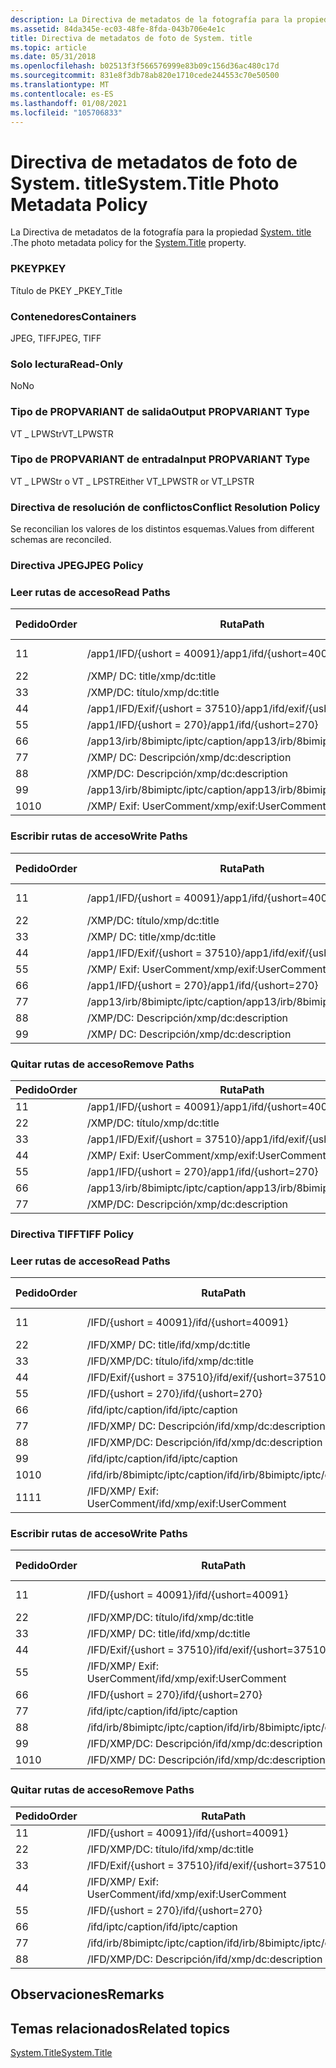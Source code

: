 ```yaml
---
description: La Directiva de metadatos de la fotografía para la propiedad System. title.
ms.assetid: 84da345e-ec03-48fe-8fda-043b706e4e1c
title: Directiva de metadatos de foto de System. title
ms.topic: article
ms.date: 05/31/2018
ms.openlocfilehash: b02513f3f566576999e83b09c156d36ac480c17d
ms.sourcegitcommit: 831e8f3db78ab820e1710cede244553c70e50500
ms.translationtype: MT
ms.contentlocale: es-ES
ms.lasthandoff: 01/08/2021
ms.locfileid: "105706833"
---
```

# <a name="systemtitle-photo-metadata-policy"></a><span data-ttu-id="32e6c-103">Directiva de metadatos de foto de System. title</span><span class="sxs-lookup"><span data-stu-id="32e6c-103">System.Title Photo Metadata Policy</span></span>

<span data-ttu-id="32e6c-104">La Directiva de metadatos de la fotografía para la propiedad [System. title](../properties/props-system-title.md) .</span><span class="sxs-lookup"><span data-stu-id="32e6c-104">The photo metadata policy for the [System.Title](../properties/props-system-title.md) property.</span></span>

### <a name="pkey"></a><span data-ttu-id="32e6c-105">PKEY</span><span class="sxs-lookup"><span data-stu-id="32e6c-105">PKEY</span></span>

<span data-ttu-id="32e6c-106">Título de PKEY \_</span><span class="sxs-lookup"><span data-stu-id="32e6c-106">PKEY\_Title</span></span>

### <a name="containers"></a><span data-ttu-id="32e6c-107">Contenedores</span><span class="sxs-lookup"><span data-stu-id="32e6c-107">Containers</span></span>

<span data-ttu-id="32e6c-108">JPEG, TIFF</span><span class="sxs-lookup"><span data-stu-id="32e6c-108">JPEG, TIFF</span></span>

### <a name="read-only"></a><span data-ttu-id="32e6c-109">Solo lectura</span><span class="sxs-lookup"><span data-stu-id="32e6c-109">Read-Only</span></span>

<span data-ttu-id="32e6c-110">No</span><span class="sxs-lookup"><span data-stu-id="32e6c-110">No</span></span>

### <a name="output-propvariant-type"></a><span data-ttu-id="32e6c-111">Tipo de PROPVARIANT de salida</span><span class="sxs-lookup"><span data-stu-id="32e6c-111">Output PROPVARIANT Type</span></span>

<span data-ttu-id="32e6c-112">VT \_ LPWStr</span><span class="sxs-lookup"><span data-stu-id="32e6c-112">VT\_LPWSTR</span></span>

### <a name="input-propvariant-type"></a><span data-ttu-id="32e6c-113">Tipo de PROPVARIANT de entrada</span><span class="sxs-lookup"><span data-stu-id="32e6c-113">Input PROPVARIANT Type</span></span>

<span data-ttu-id="32e6c-114">VT \_ LPWStr o VT \_ LPSTR</span><span class="sxs-lookup"><span data-stu-id="32e6c-114">Either VT\_LPWSTR or VT\_LPSTR</span></span>

### <a name="conflict-resolution-policy"></a><span data-ttu-id="32e6c-115">Directiva de resolución de conflictos</span><span class="sxs-lookup"><span data-stu-id="32e6c-115">Conflict Resolution Policy</span></span>

<span data-ttu-id="32e6c-116">Se reconcilian los valores de los distintos esquemas.</span><span class="sxs-lookup"><span data-stu-id="32e6c-116">Values from different schemas are reconciled.</span></span>

### <a name="jpeg-policy"></a><span data-ttu-id="32e6c-117">Directiva JPEG</span><span class="sxs-lookup"><span data-stu-id="32e6c-117">JPEG Policy</span></span>

### <a name="read-paths"></a><span data-ttu-id="32e6c-118">Leer rutas de acceso</span><span class="sxs-lookup"><span data-stu-id="32e6c-118">Read Paths</span></span>



| <span data-ttu-id="32e6c-119">Pedido</span><span class="sxs-lookup"><span data-stu-id="32e6c-119">Order</span></span> | <span data-ttu-id="32e6c-120">Ruta</span><span class="sxs-lookup"><span data-stu-id="32e6c-120">Path</span></span>                                | <span data-ttu-id="32e6c-121">Formato de disco</span><span class="sxs-lookup"><span data-stu-id="32e6c-121">Disk Format</span></span>    |
|-------|-------------------------------------|----------------|
| <span data-ttu-id="32e6c-122">1</span><span class="sxs-lookup"><span data-stu-id="32e6c-122">1</span></span>     | <span data-ttu-id="32e6c-123">/app1/IFD/{ushort = 40091}</span><span class="sxs-lookup"><span data-stu-id="32e6c-123">/app1/ifd/{ushort=40091}</span></span>            | <span data-ttu-id="32e6c-124">\_bytes Unicode</span><span class="sxs-lookup"><span data-stu-id="32e6c-124">unicode\_bytes</span></span> |
| <span data-ttu-id="32e6c-125">2</span><span class="sxs-lookup"><span data-stu-id="32e6c-125">2</span></span>     | <span data-ttu-id="32e6c-126">/XMP/ <xmpalt> DC: title</span><span class="sxs-lookup"><span data-stu-id="32e6c-126">/xmp/<xmpalt>dc:title</span></span>         | <span data-ttu-id="32e6c-127">unicode</span><span class="sxs-lookup"><span data-stu-id="32e6c-127">unicode</span></span>        |
| <span data-ttu-id="32e6c-128">3</span><span class="sxs-lookup"><span data-stu-id="32e6c-128">3</span></span>     | <span data-ttu-id="32e6c-129">/XMP/DC: título</span><span class="sxs-lookup"><span data-stu-id="32e6c-129">/xmp/dc:title</span></span>                       | <span data-ttu-id="32e6c-130">unicode</span><span class="sxs-lookup"><span data-stu-id="32e6c-130">unicode</span></span>        |
| <span data-ttu-id="32e6c-131">4</span><span class="sxs-lookup"><span data-stu-id="32e6c-131">4</span></span>     | <span data-ttu-id="32e6c-132">/app1/IFD/Exif/{ushort = 37510}</span><span class="sxs-lookup"><span data-stu-id="32e6c-132">/app1/ifd/exif/{ushort=37510}</span></span>       | <span data-ttu-id="32e6c-133">unicode</span><span class="sxs-lookup"><span data-stu-id="32e6c-133">unicode</span></span>        |
| <span data-ttu-id="32e6c-134">5</span><span class="sxs-lookup"><span data-stu-id="32e6c-134">5</span></span>     | <span data-ttu-id="32e6c-135">/app1/IFD/{ushort = 270}</span><span class="sxs-lookup"><span data-stu-id="32e6c-135">/app1/ifd/{ushort=270}</span></span>              | <span data-ttu-id="32e6c-136">ascii</span><span class="sxs-lookup"><span data-stu-id="32e6c-136">ascii</span></span>          |
| <span data-ttu-id="32e6c-137">6</span><span class="sxs-lookup"><span data-stu-id="32e6c-137">6</span></span>     | <span data-ttu-id="32e6c-138">/app13/irb/8bimiptc/iptc/caption</span><span class="sxs-lookup"><span data-stu-id="32e6c-138">/app13/irb/8bimiptc/iptc/caption</span></span>    |                |
| <span data-ttu-id="32e6c-139">7</span><span class="sxs-lookup"><span data-stu-id="32e6c-139">7</span></span>     | <span data-ttu-id="32e6c-140">/XMP/ <xmpalt> DC: Descripción</span><span class="sxs-lookup"><span data-stu-id="32e6c-140">/xmp/<xmpalt>dc:description</span></span>   | <span data-ttu-id="32e6c-141">unicode</span><span class="sxs-lookup"><span data-stu-id="32e6c-141">unicode</span></span>        |
| <span data-ttu-id="32e6c-142">8</span><span class="sxs-lookup"><span data-stu-id="32e6c-142">8</span></span>     | <span data-ttu-id="32e6c-143">/XMP/DC: Descripción</span><span class="sxs-lookup"><span data-stu-id="32e6c-143">/xmp/dc:description</span></span>                 | <span data-ttu-id="32e6c-144">unicode</span><span class="sxs-lookup"><span data-stu-id="32e6c-144">unicode</span></span>        |
| <span data-ttu-id="32e6c-145">9</span><span class="sxs-lookup"><span data-stu-id="32e6c-145">9</span></span>     | <span data-ttu-id="32e6c-146">/app13/irb/8bimiptc/iptc/caption</span><span class="sxs-lookup"><span data-stu-id="32e6c-146">/app13/irb/8bimiptc/iptc/caption</span></span>    |                |
| <span data-ttu-id="32e6c-147">10</span><span class="sxs-lookup"><span data-stu-id="32e6c-147">10</span></span>    | <span data-ttu-id="32e6c-148">/XMP/ <xmpalt> Exif: UserComment</span><span class="sxs-lookup"><span data-stu-id="32e6c-148">/xmp/<xmpalt>exif:UserComment</span></span> | <span data-ttu-id="32e6c-149">unicode</span><span class="sxs-lookup"><span data-stu-id="32e6c-149">unicode</span></span>        |



 

### <a name="write-paths"></a><span data-ttu-id="32e6c-150">Escribir rutas de acceso</span><span class="sxs-lookup"><span data-stu-id="32e6c-150">Write Paths</span></span>



| <span data-ttu-id="32e6c-151">Pedido</span><span class="sxs-lookup"><span data-stu-id="32e6c-151">Order</span></span> | <span data-ttu-id="32e6c-152">Ruta</span><span class="sxs-lookup"><span data-stu-id="32e6c-152">Path</span></span>                                | <span data-ttu-id="32e6c-153">Formato de disco</span><span class="sxs-lookup"><span data-stu-id="32e6c-153">Disk Format</span></span>    |
|-------|-------------------------------------|----------------|
| <span data-ttu-id="32e6c-154">1</span><span class="sxs-lookup"><span data-stu-id="32e6c-154">1</span></span>     | <span data-ttu-id="32e6c-155">/app1/IFD/{ushort = 40091}</span><span class="sxs-lookup"><span data-stu-id="32e6c-155">/app1/ifd/{ushort=40091}</span></span>            | <span data-ttu-id="32e6c-156">\_bytes Unicode</span><span class="sxs-lookup"><span data-stu-id="32e6c-156">unicode\_bytes</span></span> |
| <span data-ttu-id="32e6c-157">2</span><span class="sxs-lookup"><span data-stu-id="32e6c-157">2</span></span>     | <span data-ttu-id="32e6c-158">/XMP/DC: título</span><span class="sxs-lookup"><span data-stu-id="32e6c-158">/xmp/dc:title</span></span>                       | <span data-ttu-id="32e6c-159">unicode</span><span class="sxs-lookup"><span data-stu-id="32e6c-159">unicode</span></span>        |
| <span data-ttu-id="32e6c-160">3</span><span class="sxs-lookup"><span data-stu-id="32e6c-160">3</span></span>     | <span data-ttu-id="32e6c-161">/XMP/ <xmpalt> DC: title</span><span class="sxs-lookup"><span data-stu-id="32e6c-161">/xmp/<xmpalt>dc:title</span></span>         | <span data-ttu-id="32e6c-162">unicode</span><span class="sxs-lookup"><span data-stu-id="32e6c-162">unicode</span></span>        |
| <span data-ttu-id="32e6c-163">4</span><span class="sxs-lookup"><span data-stu-id="32e6c-163">4</span></span>     | <span data-ttu-id="32e6c-164">/app1/IFD/Exif/{ushort = 37510}</span><span class="sxs-lookup"><span data-stu-id="32e6c-164">/app1/ifd/exif/{ushort=37510}</span></span>       | <span data-ttu-id="32e6c-165">unicode</span><span class="sxs-lookup"><span data-stu-id="32e6c-165">unicode</span></span>        |
| <span data-ttu-id="32e6c-166">5</span><span class="sxs-lookup"><span data-stu-id="32e6c-166">5</span></span>     | <span data-ttu-id="32e6c-167">/XMP/ <xmpalt> Exif: UserComment</span><span class="sxs-lookup"><span data-stu-id="32e6c-167">/xmp/<xmpalt>exif:UserComment</span></span> | <span data-ttu-id="32e6c-168">unicode</span><span class="sxs-lookup"><span data-stu-id="32e6c-168">unicode</span></span>        |
| <span data-ttu-id="32e6c-169">6</span><span class="sxs-lookup"><span data-stu-id="32e6c-169">6</span></span>     | <span data-ttu-id="32e6c-170">/app1/IFD/{ushort = 270}</span><span class="sxs-lookup"><span data-stu-id="32e6c-170">/app1/ifd/{ushort=270}</span></span>              | <span data-ttu-id="32e6c-171">ascii</span><span class="sxs-lookup"><span data-stu-id="32e6c-171">ascii</span></span>          |
| <span data-ttu-id="32e6c-172">7</span><span class="sxs-lookup"><span data-stu-id="32e6c-172">7</span></span>     | <span data-ttu-id="32e6c-173">/app13/irb/8bimiptc/iptc/caption</span><span class="sxs-lookup"><span data-stu-id="32e6c-173">/app13/irb/8bimiptc/iptc/caption</span></span>    |                |
| <span data-ttu-id="32e6c-174">8</span><span class="sxs-lookup"><span data-stu-id="32e6c-174">8</span></span>     | <span data-ttu-id="32e6c-175">/XMP/DC: Descripción</span><span class="sxs-lookup"><span data-stu-id="32e6c-175">/xmp/dc:description</span></span>                 | <span data-ttu-id="32e6c-176">unicode</span><span class="sxs-lookup"><span data-stu-id="32e6c-176">unicode</span></span>        |
| <span data-ttu-id="32e6c-177">9</span><span class="sxs-lookup"><span data-stu-id="32e6c-177">9</span></span>     | <span data-ttu-id="32e6c-178">/XMP/ <xmpalt> DC: Descripción</span><span class="sxs-lookup"><span data-stu-id="32e6c-178">/xmp/<xmpalt>dc:description</span></span>   | <span data-ttu-id="32e6c-179">unicode</span><span class="sxs-lookup"><span data-stu-id="32e6c-179">unicode</span></span>        |



 

### <a name="remove-paths"></a><span data-ttu-id="32e6c-180">Quitar rutas de acceso</span><span class="sxs-lookup"><span data-stu-id="32e6c-180">Remove Paths</span></span>



| <span data-ttu-id="32e6c-181">Pedido</span><span class="sxs-lookup"><span data-stu-id="32e6c-181">Order</span></span> | <span data-ttu-id="32e6c-182">Ruta</span><span class="sxs-lookup"><span data-stu-id="32e6c-182">Path</span></span>                                |
|-------|-------------------------------------|
| <span data-ttu-id="32e6c-183">1</span><span class="sxs-lookup"><span data-stu-id="32e6c-183">1</span></span>     | <span data-ttu-id="32e6c-184">/app1/IFD/{ushort = 40091}</span><span class="sxs-lookup"><span data-stu-id="32e6c-184">/app1/ifd/{ushort=40091}</span></span>            |
| <span data-ttu-id="32e6c-185">2</span><span class="sxs-lookup"><span data-stu-id="32e6c-185">2</span></span>     | <span data-ttu-id="32e6c-186">/XMP/DC: título</span><span class="sxs-lookup"><span data-stu-id="32e6c-186">/xmp/dc:title</span></span>                       |
| <span data-ttu-id="32e6c-187">3</span><span class="sxs-lookup"><span data-stu-id="32e6c-187">3</span></span>     | <span data-ttu-id="32e6c-188">/app1/IFD/Exif/{ushort = 37510}</span><span class="sxs-lookup"><span data-stu-id="32e6c-188">/app1/ifd/exif/{ushort=37510}</span></span>       |
| <span data-ttu-id="32e6c-189">4</span><span class="sxs-lookup"><span data-stu-id="32e6c-189">4</span></span>     | <span data-ttu-id="32e6c-190">/XMP/ <xmpalt> Exif: UserComment</span><span class="sxs-lookup"><span data-stu-id="32e6c-190">/xmp/<xmpalt>exif:UserComment</span></span> |
| <span data-ttu-id="32e6c-191">5</span><span class="sxs-lookup"><span data-stu-id="32e6c-191">5</span></span>     | <span data-ttu-id="32e6c-192">/app1/IFD/{ushort = 270}</span><span class="sxs-lookup"><span data-stu-id="32e6c-192">/app1/ifd/{ushort=270}</span></span>              |
| <span data-ttu-id="32e6c-193">6</span><span class="sxs-lookup"><span data-stu-id="32e6c-193">6</span></span>     | <span data-ttu-id="32e6c-194">/app13/irb/8bimiptc/iptc/caption</span><span class="sxs-lookup"><span data-stu-id="32e6c-194">/app13/irb/8bimiptc/iptc/caption</span></span>    |
| <span data-ttu-id="32e6c-195">7</span><span class="sxs-lookup"><span data-stu-id="32e6c-195">7</span></span>     | <span data-ttu-id="32e6c-196">/XMP/DC: Descripción</span><span class="sxs-lookup"><span data-stu-id="32e6c-196">/xmp/dc:description</span></span>                 |



 

### <a name="tiff-policy"></a><span data-ttu-id="32e6c-197">Directiva TIFF</span><span class="sxs-lookup"><span data-stu-id="32e6c-197">TIFF Policy</span></span>

### <a name="read-paths"></a><span data-ttu-id="32e6c-198">Leer rutas de acceso</span><span class="sxs-lookup"><span data-stu-id="32e6c-198">Read Paths</span></span>



| <span data-ttu-id="32e6c-199">Pedido</span><span class="sxs-lookup"><span data-stu-id="32e6c-199">Order</span></span> | <span data-ttu-id="32e6c-200">Ruta</span><span class="sxs-lookup"><span data-stu-id="32e6c-200">Path</span></span>                                    | <span data-ttu-id="32e6c-201">Formato de disco</span><span class="sxs-lookup"><span data-stu-id="32e6c-201">Disk Format</span></span>    |
|-------|-----------------------------------------|----------------|
| <span data-ttu-id="32e6c-202">1</span><span class="sxs-lookup"><span data-stu-id="32e6c-202">1</span></span>     | <span data-ttu-id="32e6c-203">/IFD/{ushort = 40091}</span><span class="sxs-lookup"><span data-stu-id="32e6c-203">/ifd/{ushort=40091}</span></span>                     | <span data-ttu-id="32e6c-204">\_bytes Unicode</span><span class="sxs-lookup"><span data-stu-id="32e6c-204">unicode\_bytes</span></span> |
| <span data-ttu-id="32e6c-205">2</span><span class="sxs-lookup"><span data-stu-id="32e6c-205">2</span></span>     | <span data-ttu-id="32e6c-206">/IFD/XMP/ <xmpalt> DC: title</span><span class="sxs-lookup"><span data-stu-id="32e6c-206">/ifd/xmp/<xmpalt>dc:title</span></span>         | <span data-ttu-id="32e6c-207">unicode</span><span class="sxs-lookup"><span data-stu-id="32e6c-207">unicode</span></span>        |
| <span data-ttu-id="32e6c-208">3</span><span class="sxs-lookup"><span data-stu-id="32e6c-208">3</span></span>     | <span data-ttu-id="32e6c-209">/IFD/XMP/DC: título</span><span class="sxs-lookup"><span data-stu-id="32e6c-209">/ifd/xmp/dc:title</span></span>                       | <span data-ttu-id="32e6c-210">unicode</span><span class="sxs-lookup"><span data-stu-id="32e6c-210">unicode</span></span>        |
| <span data-ttu-id="32e6c-211">4</span><span class="sxs-lookup"><span data-stu-id="32e6c-211">4</span></span>     | <span data-ttu-id="32e6c-212">/IFD/Exif/{ushort = 37510}</span><span class="sxs-lookup"><span data-stu-id="32e6c-212">/ifd/exif/{ushort=37510}</span></span>                | <span data-ttu-id="32e6c-213">unicode</span><span class="sxs-lookup"><span data-stu-id="32e6c-213">unicode</span></span>        |
| <span data-ttu-id="32e6c-214">5</span><span class="sxs-lookup"><span data-stu-id="32e6c-214">5</span></span>     | <span data-ttu-id="32e6c-215">/IFD/{ushort = 270}</span><span class="sxs-lookup"><span data-stu-id="32e6c-215">/ifd/{ushort=270}</span></span>                       | <span data-ttu-id="32e6c-216">ascii</span><span class="sxs-lookup"><span data-stu-id="32e6c-216">ascii</span></span>          |
| <span data-ttu-id="32e6c-217">6</span><span class="sxs-lookup"><span data-stu-id="32e6c-217">6</span></span>     | <span data-ttu-id="32e6c-218">/ifd/iptc/caption</span><span class="sxs-lookup"><span data-stu-id="32e6c-218">/ifd/iptc/caption</span></span>                       |                |
| <span data-ttu-id="32e6c-219">7</span><span class="sxs-lookup"><span data-stu-id="32e6c-219">7</span></span>     | <span data-ttu-id="32e6c-220">/IFD/XMP/ <xmpalt> DC: Descripción</span><span class="sxs-lookup"><span data-stu-id="32e6c-220">/ifd/xmp/<xmpalt>dc:description</span></span>   | <span data-ttu-id="32e6c-221">unicode</span><span class="sxs-lookup"><span data-stu-id="32e6c-221">unicode</span></span>        |
| <span data-ttu-id="32e6c-222">8</span><span class="sxs-lookup"><span data-stu-id="32e6c-222">8</span></span>     | <span data-ttu-id="32e6c-223">/IFD/XMP/DC: Descripción</span><span class="sxs-lookup"><span data-stu-id="32e6c-223">/ifd/xmp/dc:description</span></span>                 | <span data-ttu-id="32e6c-224">unicode</span><span class="sxs-lookup"><span data-stu-id="32e6c-224">unicode</span></span>        |
| <span data-ttu-id="32e6c-225">9</span><span class="sxs-lookup"><span data-stu-id="32e6c-225">9</span></span>     | <span data-ttu-id="32e6c-226">/ifd/iptc/caption</span><span class="sxs-lookup"><span data-stu-id="32e6c-226">/ifd/iptc/caption</span></span>                       |                |
| <span data-ttu-id="32e6c-227">10</span><span class="sxs-lookup"><span data-stu-id="32e6c-227">10</span></span>    | <span data-ttu-id="32e6c-228">/ifd/irb/8bimiptc/iptc/caption</span><span class="sxs-lookup"><span data-stu-id="32e6c-228">/ifd/irb/8bimiptc/iptc/caption</span></span>          |                |
| <span data-ttu-id="32e6c-229">11</span><span class="sxs-lookup"><span data-stu-id="32e6c-229">11</span></span>    | <span data-ttu-id="32e6c-230">/IFD/XMP/ <xmpalt> Exif: UserComment</span><span class="sxs-lookup"><span data-stu-id="32e6c-230">/ifd/xmp/<xmpalt>exif:UserComment</span></span> | <span data-ttu-id="32e6c-231">unicode</span><span class="sxs-lookup"><span data-stu-id="32e6c-231">unicode</span></span>        |



 

### <a name="write-paths"></a><span data-ttu-id="32e6c-232">Escribir rutas de acceso</span><span class="sxs-lookup"><span data-stu-id="32e6c-232">Write Paths</span></span>



| <span data-ttu-id="32e6c-233">Pedido</span><span class="sxs-lookup"><span data-stu-id="32e6c-233">Order</span></span> | <span data-ttu-id="32e6c-234">Ruta</span><span class="sxs-lookup"><span data-stu-id="32e6c-234">Path</span></span>                                    | <span data-ttu-id="32e6c-235">Formato de disco</span><span class="sxs-lookup"><span data-stu-id="32e6c-235">Disk Format</span></span>    |
|-------|-----------------------------------------|----------------|
| <span data-ttu-id="32e6c-236">1</span><span class="sxs-lookup"><span data-stu-id="32e6c-236">1</span></span>     | <span data-ttu-id="32e6c-237">/IFD/{ushort = 40091}</span><span class="sxs-lookup"><span data-stu-id="32e6c-237">/ifd/{ushort=40091}</span></span>                     | <span data-ttu-id="32e6c-238">\_bytes Unicode</span><span class="sxs-lookup"><span data-stu-id="32e6c-238">unicode\_bytes</span></span> |
| <span data-ttu-id="32e6c-239">2</span><span class="sxs-lookup"><span data-stu-id="32e6c-239">2</span></span>     | <span data-ttu-id="32e6c-240">/IFD/XMP/DC: título</span><span class="sxs-lookup"><span data-stu-id="32e6c-240">/ifd/xmp/dc:title</span></span>                       | <span data-ttu-id="32e6c-241">unicode</span><span class="sxs-lookup"><span data-stu-id="32e6c-241">unicode</span></span>        |
| <span data-ttu-id="32e6c-242">3</span><span class="sxs-lookup"><span data-stu-id="32e6c-242">3</span></span>     | <span data-ttu-id="32e6c-243">/IFD/XMP/ <xmpalt> DC: title</span><span class="sxs-lookup"><span data-stu-id="32e6c-243">/ifd/xmp/<xmpalt>dc:title</span></span>         | <span data-ttu-id="32e6c-244">unicode</span><span class="sxs-lookup"><span data-stu-id="32e6c-244">unicode</span></span>        |
| <span data-ttu-id="32e6c-245">4</span><span class="sxs-lookup"><span data-stu-id="32e6c-245">4</span></span>     | <span data-ttu-id="32e6c-246">/IFD/Exif/{ushort = 37510}</span><span class="sxs-lookup"><span data-stu-id="32e6c-246">/ifd/exif/{ushort=37510}</span></span>                | <span data-ttu-id="32e6c-247">unicode</span><span class="sxs-lookup"><span data-stu-id="32e6c-247">unicode</span></span>        |
| <span data-ttu-id="32e6c-248">5</span><span class="sxs-lookup"><span data-stu-id="32e6c-248">5</span></span>     | <span data-ttu-id="32e6c-249">/IFD/XMP/ <xmpalt> Exif: UserComment</span><span class="sxs-lookup"><span data-stu-id="32e6c-249">/ifd/xmp/<xmpalt>exif:UserComment</span></span> | <span data-ttu-id="32e6c-250">unicode</span><span class="sxs-lookup"><span data-stu-id="32e6c-250">unicode</span></span>        |
| <span data-ttu-id="32e6c-251">6</span><span class="sxs-lookup"><span data-stu-id="32e6c-251">6</span></span>     | <span data-ttu-id="32e6c-252">/IFD/{ushort = 270}</span><span class="sxs-lookup"><span data-stu-id="32e6c-252">/ifd/{ushort=270}</span></span>                       | <span data-ttu-id="32e6c-253">ascii</span><span class="sxs-lookup"><span data-stu-id="32e6c-253">ascii</span></span>          |
| <span data-ttu-id="32e6c-254">7</span><span class="sxs-lookup"><span data-stu-id="32e6c-254">7</span></span>     | <span data-ttu-id="32e6c-255">/ifd/iptc/caption</span><span class="sxs-lookup"><span data-stu-id="32e6c-255">/ifd/iptc/caption</span></span>                       |                |
| <span data-ttu-id="32e6c-256">8</span><span class="sxs-lookup"><span data-stu-id="32e6c-256">8</span></span>     | <span data-ttu-id="32e6c-257">/ifd/irb/8bimiptc/iptc/caption</span><span class="sxs-lookup"><span data-stu-id="32e6c-257">/ifd/irb/8bimiptc/iptc/caption</span></span>          |                |
| <span data-ttu-id="32e6c-258">9</span><span class="sxs-lookup"><span data-stu-id="32e6c-258">9</span></span>     | <span data-ttu-id="32e6c-259">/IFD/XMP/DC: Descripción</span><span class="sxs-lookup"><span data-stu-id="32e6c-259">/ifd/xmp/dc:description</span></span>                 | <span data-ttu-id="32e6c-260">unicode</span><span class="sxs-lookup"><span data-stu-id="32e6c-260">unicode</span></span>        |
| <span data-ttu-id="32e6c-261">10</span><span class="sxs-lookup"><span data-stu-id="32e6c-261">10</span></span>    | <span data-ttu-id="32e6c-262">/IFD/XMP/ <xmpalt> DC: Descripción</span><span class="sxs-lookup"><span data-stu-id="32e6c-262">/ifd/xmp/<xmpalt>dc:description</span></span>   | <span data-ttu-id="32e6c-263">unicode</span><span class="sxs-lookup"><span data-stu-id="32e6c-263">unicode</span></span>        |



 

### <a name="remove-paths"></a><span data-ttu-id="32e6c-264">Quitar rutas de acceso</span><span class="sxs-lookup"><span data-stu-id="32e6c-264">Remove Paths</span></span>



| <span data-ttu-id="32e6c-265">Pedido</span><span class="sxs-lookup"><span data-stu-id="32e6c-265">Order</span></span> | <span data-ttu-id="32e6c-266">Ruta</span><span class="sxs-lookup"><span data-stu-id="32e6c-266">Path</span></span>                                    |
|-------|-----------------------------------------|
| <span data-ttu-id="32e6c-267">1</span><span class="sxs-lookup"><span data-stu-id="32e6c-267">1</span></span>     | <span data-ttu-id="32e6c-268">/IFD/{ushort = 40091}</span><span class="sxs-lookup"><span data-stu-id="32e6c-268">/ifd/{ushort=40091}</span></span>                     |
| <span data-ttu-id="32e6c-269">2</span><span class="sxs-lookup"><span data-stu-id="32e6c-269">2</span></span>     | <span data-ttu-id="32e6c-270">/IFD/XMP/DC: título</span><span class="sxs-lookup"><span data-stu-id="32e6c-270">/ifd/xmp/dc:title</span></span>                       |
| <span data-ttu-id="32e6c-271">3</span><span class="sxs-lookup"><span data-stu-id="32e6c-271">3</span></span>     | <span data-ttu-id="32e6c-272">/IFD/Exif/{ushort = 37510}</span><span class="sxs-lookup"><span data-stu-id="32e6c-272">/ifd/exif/{ushort=37510}</span></span>                |
| <span data-ttu-id="32e6c-273">4</span><span class="sxs-lookup"><span data-stu-id="32e6c-273">4</span></span>     | <span data-ttu-id="32e6c-274">/IFD/XMP/ <xmpalt> Exif: UserComment</span><span class="sxs-lookup"><span data-stu-id="32e6c-274">/ifd/xmp/<xmpalt>exif:UserComment</span></span> |
| <span data-ttu-id="32e6c-275">5</span><span class="sxs-lookup"><span data-stu-id="32e6c-275">5</span></span>     | <span data-ttu-id="32e6c-276">/IFD/{ushort = 270}</span><span class="sxs-lookup"><span data-stu-id="32e6c-276">/ifd/{ushort=270}</span></span>                       |
| <span data-ttu-id="32e6c-277">6</span><span class="sxs-lookup"><span data-stu-id="32e6c-277">6</span></span>     | <span data-ttu-id="32e6c-278">/ifd/iptc/caption</span><span class="sxs-lookup"><span data-stu-id="32e6c-278">/ifd/iptc/caption</span></span>                       |
| <span data-ttu-id="32e6c-279">7</span><span class="sxs-lookup"><span data-stu-id="32e6c-279">7</span></span>     | <span data-ttu-id="32e6c-280">/ifd/irb/8bimiptc/iptc/caption</span><span class="sxs-lookup"><span data-stu-id="32e6c-280">/ifd/irb/8bimiptc/iptc/caption</span></span>          |
| <span data-ttu-id="32e6c-281">8</span><span class="sxs-lookup"><span data-stu-id="32e6c-281">8</span></span>     | <span data-ttu-id="32e6c-282">/IFD/XMP/DC: Descripción</span><span class="sxs-lookup"><span data-stu-id="32e6c-282">/ifd/xmp/dc:description</span></span>                 |



 

## <a name="remarks"></a><span data-ttu-id="32e6c-283">Observaciones</span><span class="sxs-lookup"><span data-stu-id="32e6c-283">Remarks</span></span>

## <a name="related-topics"></a><span data-ttu-id="32e6c-284">Temas relacionados</span><span class="sxs-lookup"><span data-stu-id="32e6c-284">Related topics</span></span>

<dl> <dt>

[<span data-ttu-id="32e6c-285">System.Title</span><span class="sxs-lookup"><span data-stu-id="32e6c-285">System.Title</span></span>](../properties/props-system-title.md)
</dt> </dl>

 

 
